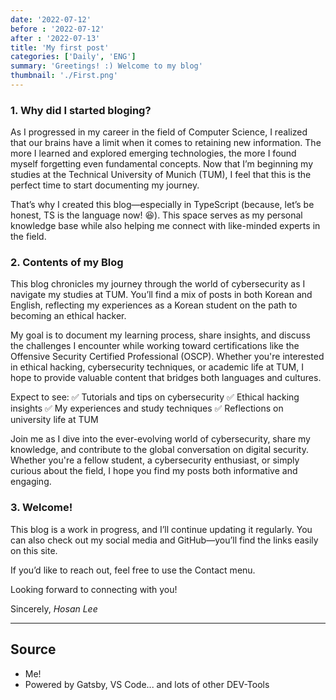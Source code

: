 ```yaml
---
date: '2022-07-12'
before : '2022-07-12'
after : '2022-07-13'
title: 'My first post'
categories: ['Daily', 'ENG']
summary: 'Greetings! :) Welcome to my blog'
thumbnail: './First.png'
---
```


### 1. Why did I started bloging?

As I progressed in my career in the field of Computer Science, I realized that our brains have a limit when it comes to retaining new information. The more I learned and explored emerging technologies, the more I found myself forgetting even fundamental concepts. Now that I’m beginning my studies at the Technical University of Munich (TUM), I feel that this is the perfect time to start documenting my journey.

That’s why I created this blog—especially in TypeScript (because, let’s be honest, TS is the language now! 😆). This space serves as my personal knowledge base while also helping me connect with like-minded experts in the field.


### 2. Contents of my Blog

This blog chronicles my journey through the world of cybersecurity as I navigate my studies at TUM. You’ll find a mix of posts in both Korean and English, reflecting my experiences as a Korean student on the path to becoming an ethical hacker.

My goal is to document my learning process, share insights, and discuss the challenges I encounter while working toward certifications like the Offensive Security Certified Professional (OSCP). Whether you're interested in ethical hacking, cybersecurity techniques, or academic life at TUM, I hope to provide valuable content that bridges both languages and cultures.

Expect to see:
✅ Tutorials and tips on cybersecurity
✅ Ethical hacking insights
✅ My experiences and study techniques
✅ Reflections on university life at TUM

Join me as I dive into the ever-evolving world of cybersecurity, share my knowledge, and contribute to the global conversation on digital security. Whether you're a fellow student, a cybersecurity enthusiast, or simply curious about the field, I hope you find my posts both informative and engaging.

### 3. Welcome!

This blog is a work in progress, and I’ll continue updating it regularly. You can also check out my social media and GitHub—you’ll find the links easily on this site.

If you’d like to reach out, feel free to use the Contact menu.

Looking forward to connecting with you!

Sincerely,
*Hosan Lee*

---

## Source

- Me!
- Powered by Gatsby, VS Code... and lots of other DEV-Tools

